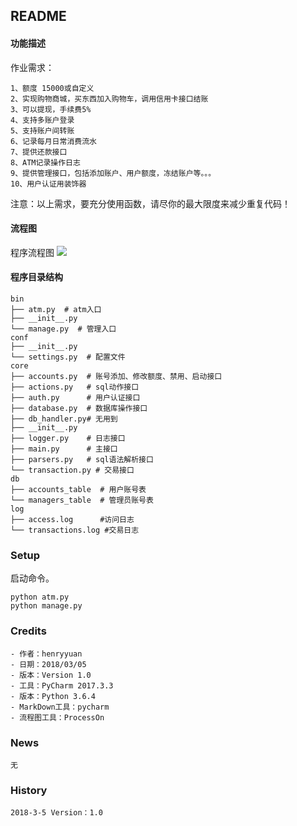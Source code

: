 ## README
#### **功能描述**
作业需求：
```text
1、额度 15000或自定义
2、实现购物商城，买东西加入购物车，调用信用卡接口结账
3、可以提现，手续费5%
4、支持多账户登录
5、支持账户间转账
6、记录每月日常消费流水
7、提供还款接口
8、ATM记录操作日志
9、提供管理接口，包括添加账户、用户额度，冻结账户等。。。
10、用户认证用装饰器
```

注意：以上需求，要充分使用函数，请尽你的最大限度来减少重复代码！

#### **流程图**
程序流程图
![](https://github.com/henryyuan/first-app/tree/master/homework/Module2/练习题目/作业_用户信息增删改/作业_用户信息增删改.png.png)

#### **程序目录结构**
````text
bin
├── atm.py  # atm入口
├── __init__.py
└── manage.py  # 管理入口
conf
├── __init__.py
└── settings.py  # 配置文件
core
├── accounts.py  # 账号添加、修改额度、禁用、启动接口
├── actions.py   # sql动作接口
├── auth.py      # 用户认证接口
├── database.py  # 数据库操作接口
├── db_handler.py# 无用到
├── __init__.py
├── logger.py    # 日志接口
├── main.py      # 主接口
├── parsers.py   # sql语法解析接口
└── transaction.py # 交易接口
db
├── accounts_table  # 用户账号表
└── managers_table  # 管理员账号表
log
├── access.log      #访问日志
└── transactions.log #交易日志

````
    
### Setup
启动命令。
```text
python atm.py
python manage.py
```

### Credits
    - 作者：henryyuan
    - 日期：2018/03/05
    - 版本：Version 1.0
    - 工具：PyCharm 2017.3.3
    - 版本：Python 3.6.4
    - MarkDown工具：pycharm
    - 流程图工具：ProcessOn
    
### News
    无

### History
    2018-3-5 Version：1.0

